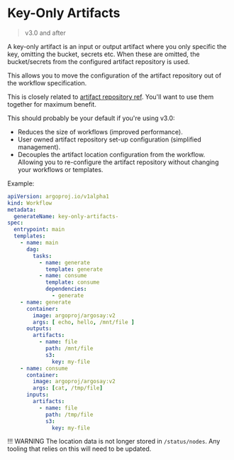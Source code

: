 # Key-Only Artifacts


> v3.0 and after

A key-only artifact is an input or output artifact where you only specific the key, omitting the bucket, secrets etc. When these are omitted, the bucket/secrets from the configured artifact repository is used.

This allows you to move the configuration of the artifact repository out of the workflow specification.

This is closely related to [artifact repository ref](artifact-repository-ref.md). You'll want to use them together for maximum benefit. 

This should probably be your default if you're using v3.0:

* Reduces the size of workflows (improved performance).
* User owned artifact repository set-up configuration (simplified management).   
* Decouples the artifact location configuration from the workflow. Allowing you to re-configure the artifact repository without changing your workflows or templates.

Example:

```yaml
apiVersion: argoproj.io/v1alpha1
kind: Workflow
metadata:
  generateName: key-only-artifacts-
spec:
  entrypoint: main
  templates:
    - name: main
      dag:
        tasks:
          - name: generate
            template: generate
          - name: consume
            template: consume
            dependencies:
              - generate
    - name: generate
      container:
        image: argoproj/argosay:v2
        args: [ echo, hello, /mnt/file ]
      outputs:
        artifacts:
          - name: file
            path: /mnt/file
            s3:
              key: my-file
    - name: consume
      container:
        image: argoproj/argosay:v2
        args: [cat, /tmp/file]
      inputs:
        artifacts:
          - name: file
            path: /tmp/file
            s3:
              key: my-file
```

!!! WARNING
    The location data is not longer stored in `/status/nodes`. Any tooling that relies on this will need to be updated.